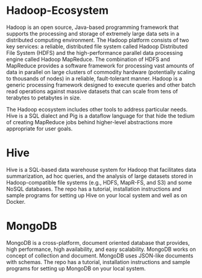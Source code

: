 # Hadoop-Ecosystem

Hadoop is an open source, Java-based programming framework that supports the processing and storage of extremely large data sets in a distributed computing environment. The Hadoop platform consists of two key services: a reliable, distributed file system called Hadoop Distributed File System (HDFS) and the high-performance parallel data processing engine called Hadoop MapReduce. The combination of HDFS and MapReduce provides a software framework for processing vast amounts of data in parallel on large clusters of commodity hardware (potentially scaling to thousands of nodes) in a reliable, fault-tolerant manner. Hadoop is a generic processing framework designed to execute queries and other batch read operations against massive datasets that can scale from tens of terabytes to petabytes in size.

The Hadoop ecosystem includes other tools to address particular needs. Hive is a SQL dialect and Pig is a dataflow language for that hide the tedium of creating MapReduce jobs behind higher-level abstractions more appropriate for user goals. 

# Hive

Hive is a SQL-based data warehouse system for Hadoop that facilitates data summarization, ad hoc queries, and the analysis of large datasets stored in Hadoop-compatible file systems (e.g., HDFS, MapR-FS, and S3) and some NoSQL databases. The repo has a tutorial, installation instructions and sample programs for setting up Hive on your local system and well as on Docker.

# MongoDB

MongoDB is a cross-platform, document oriented database that provides, high performance, high availability, and easy scalability. MongoDB works on concept of collection and document. MongoDB uses JSON-like documents with schemas. The repo has a tutorial, installation instructions and sample programs for setting up MongoDB on your local system.
